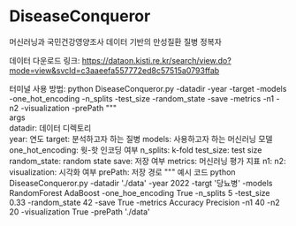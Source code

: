 # DiseaseConqueror
머신러닝과 국민건강영양조사 데이터 기반의 만성질환 질병 정복자

데이터 다운로드 링크: https://dataon.kisti.re.kr/search/view.do?mode=view&svcId=c3aaeefa557772ed8c57515a0793ffab

터미널 사용 방법: 
python DiseaseConqueror.py -datadir -year -target -models -one_hot_encoding -n_splits -test_size -random_state -save -metrics -n1 -n2 -visualization -prePath
"""<br/>
  args<br/>
    datadir: 데이터 디렉토리<br/>
    year: 연도
    target: 분석하고자 하는 질병
    models: 사용하고자 하는 머신러닝 모델
    one_hot_encoding: 웟-핫 인코딩 여부
    n_splits: k-fold
    test_size: test size
    random_state: random state
    save: 저장 여부
    metrics: 머신러닝 평가 지표
    n1: 
    n2: 
    visualization: 시각화 여부
    prePath: 저장 경로
"""
예시 코드
python DiseaseConqueror.py -datadir './data' -year 2022 -targt '당뇨병' -models RandomForest AdaBoost -one_hoe_encoding True -n_splits 5 -test_size 0.33 -random_state 42 -save True -metrics Accuracy Precision -n1 40 -n2 20 -visualization True -prePath './data'
